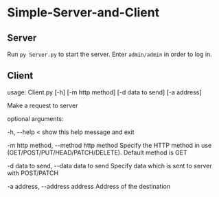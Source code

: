 # Simple-Server-and-Client

## Server

Run ```py Server.py``` to start the server. Enter ```admin/admin``` in order to log in.

## Client

usage: Client.py [-h] [-m http method] [-d data to send] [-a address]

Make a request to server

optional arguments:

  -h, --help       &lt; show this help message and exit
  
  -m http method, --method http method        Specify the HTTP method in use (GET/POST/PUT/HEAD/PATCH/DELETE). Default method is GET
   
  -d data to send, --data data to send        Specify data which is sent to server with POST/PATCH
  
  -a address, --address address        Address of the destination
